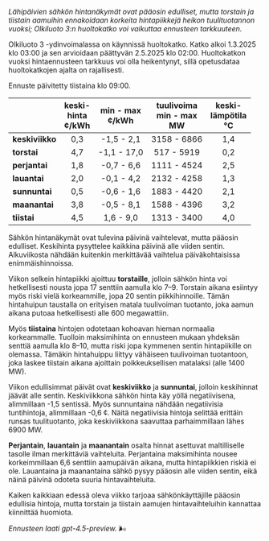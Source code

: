 *Lähipäivien sähkön hintanäkymät ovat pääosin edulliset, mutta torstain ja tiistain aamuihin ennakoidaan korkeita hintapiikkejä heikon tuulituotannon vuoksi; Olkiluoto 3:n huoltokatko voi vaikuttaa ennusteen tarkkuuteen.*

Olkiluoto 3 -ydinvoimalassa on käynnissä huoltokatko. Katko alkoi 1.3.2025 klo 03:00 ja sen arvioidaan päättyvän 2.5.2025 klo 02:00. Huoltokatkon vuoksi hintaennusteen tarkkuus voi olla heikentynyt, sillä opetusdataa huoltokatkojen ajalta on rajallisesti.

Ennuste päivitetty tiistaina klo 09:00.

|             | keski-<br>hinta<br>¢/kWh | min - max<br>¢/kWh | tuulivoima<br>min - max<br>MW | keski-<br>lämpötila<br>°C |
|:------------|:------------------------:|:------------------:|:---------------------------:|:--------------------------:|
| **keskiviikko** | 0,3                    | -1,5 - 2,1         | 3158 - 6866                 | 1,4                         |
| **torstai**     | 4,7                    | -1,1 - 17,0        | 517 - 5919                  | 0,2                         |
| **perjantai**   | 1,8                    | -0,7 - 6,6         | 1111 - 4524                 | 2,5                         |
| **lauantai**    | 2,0                    | -0,1 - 4,2         | 2132 - 4258                 | 1,3                         |
| **sunnuntai**   | 0,5                    | -0,6 - 1,6         | 1883 - 4420                 | 2,1                         |
| **maanantai**   | 3,8                    | -0,5 - 8,1         | 1588 - 4396                 | 3,2                         |
| **tiistai**     | 4,5                    | 1,6 - 9,0          | 1313 - 3400                 | 4,0                         |

Sähkön hintanäkymät ovat tulevina päivinä vaihtelevat, mutta pääosin edulliset. Keskihinta pysyttelee kaikkina päivinä alle viiden sentin. Alkuviikosta nähdään kuitenkin merkittävää vaihtelua päiväkohtaisissa enimmäishinnoissa.

Viikon selkein hintapiikki ajoittuu **torstaille**, jolloin sähkön hinta voi hetkellisesti nousta jopa 17 senttiin aamulla klo 7–9. Torstain aikana esiintyy myös riski vielä korkeammille, jopa 20 sentin piikkihinnoille. Tämän hintahuipun taustalla on erityisen matala tuulivoiman tuotanto, joka aamun aikana putoaa hetkellisesti alle 600 megawattiin.

Myös **tiistaina** hintojen odotetaan kohoavan hieman normaalia korkeammalle. Tuolloin maksimihinta on ennusteen mukaan yhdeksän senttiä aamulla klo 8–10, mutta riski jopa kymmenen sentin hintapiikille on olemassa. Tämäkin hintahuippu liittyy vähäiseen tuulivoiman tuotantoon, joka laskee tiistain aikana ajoittain poikkeuksellisen matalaksi (alle 1400 MW).

Viikon edullisimmat päivät ovat **keskiviikko** ja **sunnuntai**, jolloin keskihinnat jäävät alle sentin. Keskiviikkona sähkön hinta käy yöllä negatiivisena, alimmillaan -1,5 sentissä. Myös sunnuntaina nähdään negatiivisia tuntihintoja, alimmillaan -0,6 ¢. Näitä negatiivisia hintoja selittää erittäin runsas tuulituotanto, joka keskiviikkona saavuttaa parhaimmillaan lähes 6900 MW.

**Perjantain**, **lauantain** ja **maanantain** osalta hinnat asettuvat maltilliselle tasolle ilman merkittäviä vaihteluita. Perjantaina maksimihinta nousee korkeimmillaan 6,6 senttiin aamupäivän aikana, mutta hintapiikkien riskiä ei ole. Lauantaina ja maanantaina sähkö pysyy pääosin alle viiden sentin, eikä näinä päivinä odoteta suuria hintavaihteluita.

Kaiken kaikkiaan edessä oleva viikko tarjoaa sähkönkäyttäjille pääosin edullisia hintoja, mutta torstain ja tiistain aamujen hintavaihteluihin kannattaa kiinnittää huomiota.

*Ennusteen laati gpt-4.5-preview.* 🌬️
